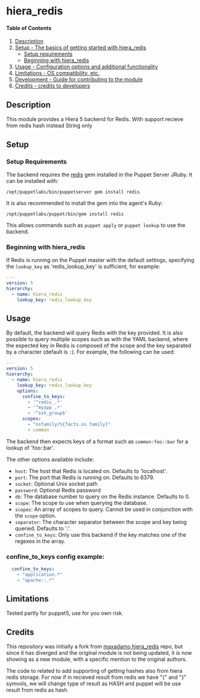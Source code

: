 # hiera_redis

#### Table of Contents

1. [Description](#description)
2. [Setup - The basics of getting started with hiera_redis](#setup)
    * [Setup requirements](#setup-requirements)
    * [Beginning with hiera_redis](#beginning-with-hiera_redis)
3. [Usage - Configuration options and additional functionality](#usage)
4. [Limitations - OS compatibility, etc.](#limitations)
5. [Development - Guide for contributing to the module](#development)
6. [Credits - credits to developers](#credits)

## Description

This module provides a Hiera 5 backend for Redis.
With support recieve from redis hash instead String only

## Setup

### Setup Requirements

The backend requires the [redis](https://github.com/redis/redis-rb) gem installed in the Puppet Server JRuby.
It can be installed with:

    /opt/puppetlabs/bin/puppetserver gem install redis

It is also recommended to install the gem into the agent's Ruby:

    /opt/puppetlabs/puppet/bin/gem install redis

This allows commands such as `puppet apply` or `puppet lookup` to use the backend.

### Beginning with hiera_redis

If Redis is running on the Puppet master with the default settings, specifying the `lookup_key` as 'redis_lookup_key' is sufficient, for example:

```yaml
---
version: 5
hierarchy:
  - name: hiera_redis
    lookup_key: redis_lookup_key
```

## Usage

By default, the backend will query Redis with the key provided.
It is also possible to query multiple scopes such as with the YAML backend, where the expected key in Redis is composed of the scope and the key separated by a character (default is `:`). For example, the following can be used:

```yaml
---
version: 5
hierarchy:
  - name: hiera_redis
    lookup_key: redis_lookup_key
    options:
      confine_to_keys:
        - '^redis_.*'
        - '^myapp_.*'
        - '^ssh_group$'
      scopes:
        - "osfamily/%{facts.os.family}"
        - common
```

The backend then expects keys of a format such as `common:foo::bar` for a lookup of 'foo::bar'.

The other options available include:

* `host`: The host that Redis is located on. Defaults to 'localhost'.
* `port`: The port that Redis is running on. Defaults to 6379.
* `socket`: Optional Unix socket path
* `password`: Optional Redis password
* `db`: The database number to query on the Redis instance. Defaults to 0.
* `scope`: The scope to use when querying the database.
* `scopes`: An array of scopes to query. Cannot be used in conjunction with the `scope` option.
* `separator`: The character separator between the scope and key being queried. Defaults to ':'.
* `confine_to_keys`: Only use this backend if the key matches one of the regexes in the array.

### confine_to_keys config example:

```yaml
  confine_to_keys:
    - "application.*"
    - "apache::.*"
```

## Limitations

Tested partly for puppet5, use for you own risk.

## Credits

This repository was initially a fork from [maxadamo hiera_redis](https://github.com/maxadamo/hiera_redis) repo, but since it has diverged and the original module is not being updated, it is now showing as a new module, with a specific mention to the original authors.

The code to related to add supporting of getting hashes also from hiera redis storage. For now if in recieved result from redis we have "{" and "}" symvols, we will change type of result as HASH and puppet will be use result from redis as hash.
